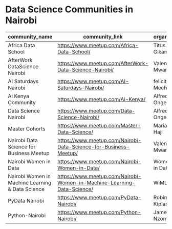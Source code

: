 # Data Science Communities in Nairobi

|community_name|community_link|organizer|
|--------------|---------------|--------|
|Africa Data School|<a href="https://www.meetup.com/Africa-Data-School/">https://www.meetup.com/Africa-Data-School/</a>|Titus Gikandi|
|AfterWork DataScience Nairobi|<a href="https://www.meetup.com/AfterWork-Data-Science-Nairobi/">https://www.meetup.com/AfterWork-Data-Science-Nairobi/</a>|Valentine Mwangi|
|AI Saturdays Nairobi|<a href="https://www.meetup.com/AI-Saturdays-Nairobi/">https://www.meetup.com/AI-Saturdays-Nairobi/</a>|felicity Mecha|
|Ai Kenya Community|<a href="https://www.meetup.com/Ai-Kenya/">https://www.meetup.com/Ai-Kenya/</a>|Alfred Ongere|
|Data Science Nairobi|<a href="https://www.meetup.com/Data-Science-Nairobi/ ">https://www.meetup.com/Data-Science-Nairobi/</a>|Alfred Ongere|
|Master Cohorts|<a href="https://www.meetup.com/Master-Data-Science/">https://www.meetup.com/Master-Data-Science/</a>|Mariam Haji|
|Nairobi Data Science for Business Meetup|<a href="https://www.meetup.com/Nairobi-Data-Science-for-Business-Meetup/">https://www.meetup.com/Nairobi-Data-Science-for-Business-Meetup/</a>|Valentine Mwangi|
|Nairobi Women in Data|<a href="https://www.meetup.com/Nairobi-Women-in-Data/">https://www.meetup.com/Nairobi-Women-in-Data/</a>|Women in Data|
|Nairobi Women in Machine Learning & Data Science|<a href="https://www.meetup.com/Nairobi-Women-in-Machine-Learning-Data-Science/">https://www.meetup.com/Nairobi-Women-in-Machine-Learning-Data-Science/</a>|WiMLDS|
|PyData Nairobi|<a href="https://www.meetup.com/PyData-Nairobi/">https://www.meetup.com/PyData-Nairobi/</a>|Robin Kiplangat|
|Python-Nairobi|<a href="https://www.meetup.com/Python-Nairobi/">https://www.meetup.com/Python-Nairobi/</a>|James Nzomo|
